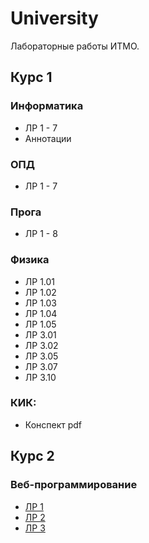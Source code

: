 # University

Лабораторные работы ИТМО.

## Курс 1

### Информатика

* ЛР 1 - 7
* Аннотации


### ОПД

* ЛР 1 - 7


### Прога

* ЛР 1 - 8


### Физика     

* ЛР 1.01
* ЛР 1.02
* ЛР 1.03
* ЛР 1.04
* ЛР 1.05
* ЛР 3.01
* ЛР 3.02
* ЛР 3.05
* ЛР 3.07
* ЛР 3.10

### КИК:

* Конспект pdf

## Курс 2

### Веб-программирование

* [ЛР 1](year-2/Web-programming/lab-1)
* [ЛР 2](year-2/Web-programming/lab-2)
* [ЛР 3](year-2/Web-programming/lab-3)
